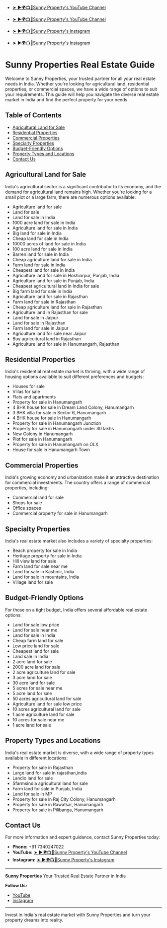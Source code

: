 - [➤ ►🌍📺📱Sunny Property's YouTube Channel](https://bit.ly/4gHkN6C)

- [➤ ►🌍📺📱Sunny Property's YouTube Channel](https://bit.ly/4gHkN6C)

- [➤ ►🌍📺📱Sunny Property's Instagram](https://bit.ly/4177t6p)

- [➤ ►🌍📺📱Sunny Property's Instagram](https://bit.ly/4177t6p)

# Sunny Properties Real Estate Guide

Welcome to Sunny Properties, your trusted partner for all your real estate needs in India. Whether you're looking for agricultural land, residential properties, or commercial spaces, we have a wide range of options to suit your requirements. This guide will help you navigate the diverse real estate market in India and find the perfect property for your needs.

## Table of Contents

- [Agricultural Land for Sale](#agricultural-land-for-sale)
- [Residential Properties](#residential-properties)
- [Commercial Properties](#commercial-properties)
- [Specialty Properties](#specialty-properties)
- [Budget-Friendly Options](#budget-friendly-options)
- [Property Types and Locations](#property-types-and-locations)
- [Contact Us](#contact-us)

## Agricultural Land for Sale

India's agricultural sector is a significant contributor to its economy, and the demand for agricultural land remains high. Whether you're looking for a small plot or a large farm, there are numerous options available:

- Agriculture land for sale
- Land for sale
- Land for sale in India
- 1000 acre land for sale in India
- Agriculture land for sale in India
- Big land for sale in India
- Cheap land for sale in India
- 10000 acres of land for sale in India
- 100 acre land for sale in India
- Barren land for sale in India
- Cheap agriculture land for sale in India
- Farm land for sale in India
- Cheapest land for sale in India
- Agriculture land for sale in Hoshiarpur, Punjab, India
- Agriculture land for sale in Punjab, India
- Cheapest agricultural land in India for sale
- Big farm land for sale in India
- Agriculture land for sale in Rajasthan
- Farm land for sale in Rajasthan
- Cheap agriculture land for sale in Rajasthan
- Agriculture land in Rajasthan for sale
- Land for sale in Jaipur
- Land for sale in Rajasthan
- Farm land for sale in Jaipur
- Agriculture land for sale near Jaipur
- Buy agricultural land in Rajasthan
- Agriculture land for sale in Hanumangarh, Rajasthan

## Residential Properties

India's residential real estate market is thriving, with a wide range of housing options available to suit different preferences and budgets:

- Houses for sale
- Villas for sale
- Flats and apartments
- Property for sale in Hanumangarh
- 4 BHK house for sale in Dream Land Colony, Hanumangarh
- 3 BHK villa for sale in Sector 6, Hanumangarh
- 4 BHK house for sale in Hanumangarh
- Property for sale in Hanumangarh Junction
- Property for sale in Hanumangarh under 30 lakhs
- New Colony in Hanumangarh
- Plot for sale in Hanumangarh
- Property for sale in Hanumangarh on OLX
- House for sale in Hanumangarh Town

## Commercial Properties

India's growing economy and urbanization make it an attractive destination for commercial investments. The country offers a range of commercial properties, including:

- Commercial land for sale
- Shops for sale
- Office spaces
- Commercial property for sale in Hanumangarh

## Specialty Properties

India's real estate market also includes a variety of specialty properties:

- Beach property for sale in India
- Heritage property for sale in India
- Hill view land for sale
- Farm land for sale near me
- Land for sale in Kashmir, India
- Land for sale in mountains, India
- Village land for sale

## Budget-Friendly Options

For those on a tight budget, India offers several affordable real estate options:

- Land for sale low price
- Land for sale near me
- Land for sale in India
- Cheap farm land for sale
- Low price land for sale
- Cheapest land for sale
- Land sale in India
- 2 acre land for sale
- 2000 acre land for sale
- 2 acre agriculture land for sale
- 3 acre land for sale
- 30 acre land for sale
- 5 acres for sale near me
- 5 acre land for sale
- 50 acres agricultural land for sale
- Agriculture land for sale low price
- 10 acres agricultural land for sale
- 1 acre agriculture land for sale
- 10 acres for sale near me
- 1 acre land for sale

## Property Types and Locations

India's real estate market is diverse, with a wide range of property types available in different locations:

- Property for sale in Rajasthan
- Large land for sale in rajasthan,india
- Landio land for sale
- Sfarmsindia agricultural land for sale
- Farm land for sale in Punjab, India
- Land for sale in MP
- Property for sale in Raj City Colony, Hanumangarh
- Property for sale in Rawatsar, Hanumangarh
- Property for sale in Pilibanga, Hanumangarh

## Contact Us

For more information and expert guidance, contact Sunny Properties today:

- **Phone:** +91 7340247022
- **YouTube:** [➤ ►🌍📺📱Sunny Property's YouTube Channel](https://bit.ly/4gHkN6C)
- **Instagram:** [➤ ►🌍📺📱Sunny Property's Instagram](https://bit.ly/4177t6p)

---

**Sunny Properties**
Your Trusted Real Estate Partner in India

**Follow Us:**
- [YouTube](https://bit.ly/4gHkN6C)
- [Instagram](https://bit.ly/4177t6p)

---

Invest in India's real estate market with Sunny Properties and turn your property dreams into reality.

